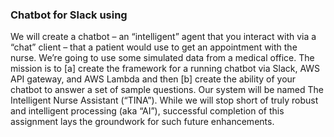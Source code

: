 ### Chatbot for Slack using 

We will create a chatbot – an “intelligent” agent that you interact with via a “chat” client – that a patient would use to get an appointment with the nurse. We’re going to use some simulated data from a medical office.
The mission is to [a] create the framework for a running chatbot via Slack, AWS API gateway, and AWS Lambda and then [b] create the ability of your chatbot to answer a set of sample questions. Our system will be named The Intelligent Nurse Assistant (“TINA”). 
While we will stop short of truly robust and intelligent processing (aka “AI”), successful completion of this assignment lays the groundwork for such future enhancements.
